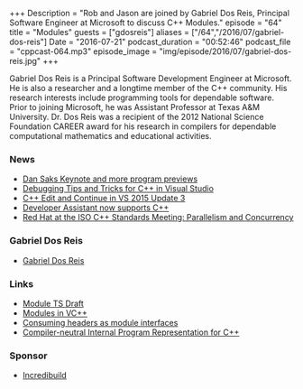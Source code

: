 +++
Description = "Rob and Jason are joined by Gabriel Dos Reis, Principal Software Engineer at Microsoft to discuss C++ Modules."
episode = "64"
title = "Modules"
guests = ["gdosreis"]
aliases = ["/64","/2016/07/gabriel-dos-reis"]
Date = "2016-07-21"
podcast_duration = "00:52:46"
podcast_file = "cppcast-064.mp3"
episode_image = "img/episode/2016/07/gabriel-dos-reis.jpg"
+++

Gabriel Dos Reis is a Principal Software Development Engineer at Microsoft. He is also a researcher and a longtime member of the C++ community.  His research interests include programming tools for dependable software. Prior to joining Microsoft, he was Assistant Professor at Texas A&M University.  Dr. Dos Reis was a recipient of the 2012 National Science Foundation CAREER award for his research in compilers for dependable computational mathematics and educational activities.

### News ###

 - [Dan Saks Keynote and more program previews](http://cppcon.org/dan-saks-keynote-preview-embedded-coroutines-and-accelerators-2016/)
 - [Debugging Tips and Tricks for C++ in Visual Studio](https://blogs.msdn.microsoft.com/vcblog/2016/07/11/debugging-tips-and-tricks-for-c-in-visual-studio/)
 - [C++ Edit and Continue in VS 2015 Update 3](https://blogs.msdn.microsoft.com/vcblog/2016/07/01/c-edit-and-continue-in-visual-studio-2015-update-3/)
 - [Developer Assistant now supports C++](https://blogs.msdn.microsoft.com/visualstudio/2016/07/13/developer-assistant-supports-cpp/)
 - [Red Hat at the ISO C++ Standards Meeting: Parallelism and Concurrency](http://developerblog.redhat.com/2016/07/15/red-hat-at-the-iso-c-standards-meeting-june-2016-oulu-parallelism-and-concurrency/)
 
### Gabriel Dos Reis ###

 - [Gabriel Dos Reis](http://www.axiomatics.org/~gdr/)
 
### Links ###

 - [Module TS Draft](http://www.open-std.org/jtc1/sc22/wg21/docs/papers/2016/p0142r0.pdf)
 - [Modules in VC++](https://blogs.msdn.microsoft.com/vcblog/2015/12/03/c-modules-in-vs-2015-update-1/)
 - [Consuming headers as module interfaces](https://channel9.msdn.com/Shows/C9-GoingNative/GoingNative-46-Why-you-should-be-Using-Cpp-Modules) 
 - [Compiler-neutral Internal Program Representation for C++](https://github.com/GabrielDosReis/ipr)

### Sponsor ###

- [Incredibuild](https://www.incredibuild.com/cppoffer)

